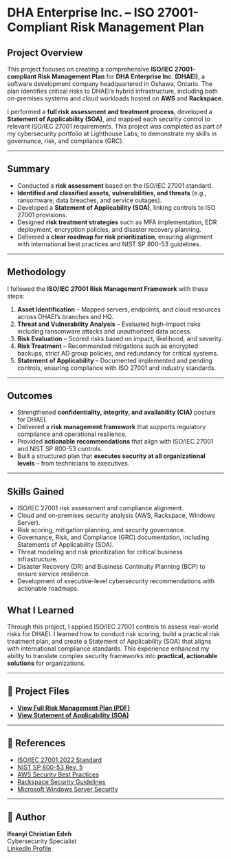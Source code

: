 # DHA Enterprise Inc. – ISO 27001-Compliant Risk Management Plan

##  Project Overview
This project focuses on creating a comprehensive **ISO/IEC 27001-compliant Risk Management Plan** for **DHA Enterprise Inc. (DHAEI)**, a software development company headquartered in Oshawa, Ontario. The plan identifies critical risks to DHAEI’s hybrid infrastructure, including both on-premises systems and cloud workloads hosted on **AWS** and **Rackspace**.

I performed a **full risk assessment and treatment process**, developed a **Statement of Applicability (SOA)**, and mapped each security control to relevant ISO/IEC 27001 requirements. This project was completed as part of my cybersecurity portfolio at Lighthouse Labs, to demonstrate my skills in governance, risk, and compliance (GRC).

---

##  Summary 
- Conducted a **risk assessment** based on the ISO/IEC 27001 standard.
- **Identified and classified assets, vulnerabilities, and threats** (e.g., ransomware, data breaches, and service outages).
- Developed a **Statement of Applicability (SOA)**, linking controls to ISO 27001 provisions.
- Designed **risk treatment strategies** such as MFA implementation, EDR deployment, encryption policies, and disaster recovery planning.
- Delivered a **clear roadmap for risk prioritization**, ensuring alignment with international best practices and NIST SP 800-53 guidelines.

---

##  Methodology
I followed the **ISO/IEC 27001 Risk Management Framework** with these steps:
1. **Asset Identification** – Mapped servers, endpoints, and cloud resources across DHAEI’s branches and HQ.
2. **Threat and Vulnerability Analysis** – Evaluated high-impact risks including ransomware attacks and unauthorized data access.
3. **Risk Evaluation** – Scored risks based on impact, likelihood, and severity.
4. **Risk Treatment** – Recommended mitigations such as encrypted backups, strict AD group policies, and redundancy for critical systems.
5. **Statement of Applicability** – Documented implemented and pending controls, ensuring compliance with ISO 27001 and industry standards.

---

##  Outcomes
- Strengthened **confidentiality, integrity, and availability (CIA)** posture for DHAEI.
- Delivered a **risk management framework** that supports regulatory compliance and operational resilience.
- Provided **actionable recommendations** that align with ISO/IEC 27001 and NIST SP 800-53 controls.
- Built a structured plan that **executes security at all organizational levels** – from technicians to executives.

---

##  Skills Gained
- ISO/IEC 27001 risk assessment and compliance alignment.  
- Cloud and on-premises security analysis (AWS, Rackspace, Windows Server).  
- Risk scoring, mitigation planning, and security governance.  
- Governance, Risk, and Compliance (GRC) documentation, including Statements of Applicability (SOA).  
- Threat modeling and risk prioritization for critical business infrastructure.  
- Disaster Recovery (DR) and Business Continuity Planning (BCP) to ensure service resilience.  
- Development of executive-level cybersecurity recommendations with actionable roadmaps.  

## What I Learned
Through this project, I applied ISO/IEC 27001 controls to assess real-world risks for DHAEI. I learned how to conduct risk scoring, build a practical risk treatment plan, and create a Statement of Applicability (SOA) that aligns with international compliance standards. This experience enhanced my ability to translate complex security frameworks into **practical, actionable solutions** for organizations.

---

## 📂 Project Files
- **[View Full Risk Management Plan (PDF)](docs/DHA_Enterprise_Inc_ISO_27001_Compliant_Risk_Management_Plan.pdf)**  
- **[View Statement of Applicability (SOA)](docs/Statement_of_Applicability_(SOA)_for_DHA_Enterprise_Inc_(DHAEI)_Sheet2.pdf)**  

---

## 🔗 References
- [ISO/IEC 27001:2022 Standard](https://www.iso.org/standard/27001)
- [NIST SP 800-53 Rev. 5](https://csrc.nist.gov/publications/detail/sp/800-53/rev-5/final)
- [AWS Security Best Practices](https://aws.amazon.com/security/)
- [Rackspace Security Guidelines](https://docs.rackspace.com/security/)
- [Microsoft Windows Server Security](https://learn.microsoft.com/en-us/windows-server/security/)

---

## 👤 Author
**Ifeanyi Christian Edeh**  
Cybersecurity Specialist  
[LinkedIn Profile](https://www.linkedin.com/in/ifeanyiedeh)

